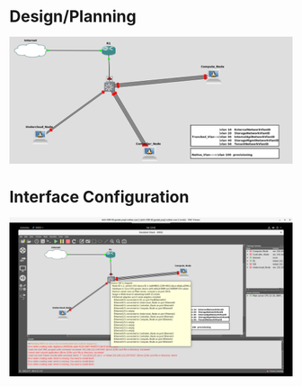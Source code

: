 # Design/Planning

![Image ](https://github.com/NileshChandekar/emulated_stack/blob/master/images/e1.png)

# Interface Configuration 


![Image ](https://github.com/NileshChandekar/emulated_stack/blob/master/images/e2.png)
